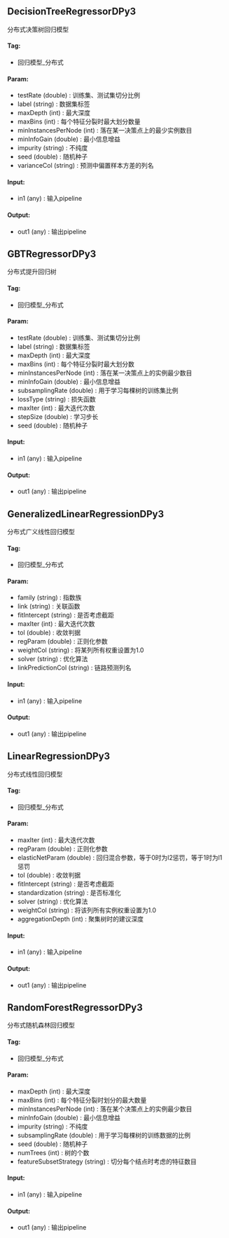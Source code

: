 
## DecisionTreeRegressorDPy3

分布式决策树回归模型

#### Tag:
* 回归模型_分布式

#### Param:
* testRate (double) : 训练集、测试集切分比例
* label (string) : 数据集标签
* maxDepth (int) : 最大深度
* maxBins (int) : 每个特征分裂时最大划分数量
* minInstancesPerNode (int) : 落在某一决策点上的最少实例数目
* minInfoGain (double) : 最小信息增益
* impurity (string) : 不纯度
* seed (double) : 随机种子
* varianceCol (string) : 预测中偏置样本方差的列名

#### Input:
* in1 (any) : 输入pipeline

#### Output:
* out1 (any) : 输出pipeline

## GBTRegressorDPy3

分布式提升回归树

#### Tag:
* 回归模型_分布式

#### Param:
* testRate (double) : 训练集、测试集切分比例
* label (string) : 数据集标签
* maxDepth (int) : 最大深度
* maxBins (int) : 每个特征分裂时最大划分数
* minInstancesPerNode (int) : 落在某一决策点上的实例最少数目
* minInfoGain (double) : 最小信息增益
* subsamplingRate (double) : 用于学习每棵树的训练集比例
* lossType (string) : 损失函数
* maxIter (int) : 最大迭代次数
* stepSize (double) : 学习步长
* seed (double) : 随机种子

#### Input:
* in1 (any) : 输入pipeline

#### Output:
* out1 (any) : 输出pipeline 

## GeneralizedLinearRegressionDPy3

分布式广义线性回归模型

#### Tag:
* 回归模型_分布式

#### Param:
* family (string) : 指数族
* link (string) : 关联函数
* fitIntercept (string) : 是否考虑截距
* maxIter (int) : 最大迭代次数
* tol (double) : 收敛判据
* regParam (double) : 正则化参数
* weightCol (string) : 将某列所有权重设置为1.0
* solver (string) : 优化算法
* linkPredictionCol (string) : 链路预测列名

#### Input:
* in1 (any) : 输入pipeline

#### Output:
* out1 (any) : 输出pipeline 

## LinearRegressionDPy3

分布式线性回归模型

#### Tag:
* 回归模型_分布式

#### Param:
* maxIter (int) : 最大迭代次数
* regParam (double) : 正则化参数
* elasticNetParam (double) : 回归混合参数，等于0时为l2惩罚，等于1时为l1惩罚
* tol (double) : 收敛判据
* fitIntercept (string) : 是否考虑截距
* standardization (string) : 是否标准化
* solver (string) : 优化算法
* weightCol (string) : 将该列所有实例权重设置为1.0
* aggregationDepth (int) : 聚集树时的建议深度

#### Input:
* in1 (any) : 输入pipeline

#### Output:
* out1 (any) : 输出pipeline

## RandomForestRegressorDPy3

分布式随机森林回归模型

#### Tag:
* 回归模型_分布式

#### Param:
* maxDepth (int) : 最大深度
* maxBins (int) : 每个特征分裂时划分的最大数量
* minInstancesPerNode (int) : 落在某个决策点上的实例最少数目
* minInfoGain (double) : 最小信息增益
* impurity (string) : 不纯度
* subsamplingRate (double) : 用于学习每棵树的训练数据的比例
* seed (double) : 随机种子
* numTrees (int) : 树的个数
* featureSubsetStrategy (string) : 切分每个结点时考虑的特征数目

#### Input:
* in1 (any) : 输入pipeline

#### Output:
* out1 (any) : 输出pipeline
